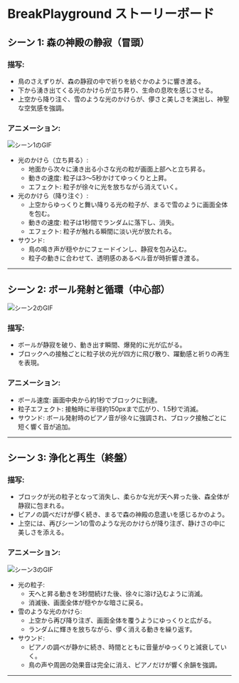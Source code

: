 # BreakPlayground ストーリーボード

## シーン 1: 森の神殿の静寂（冒頭）
### 描写:
- 鳥のさえずりが、森の静寂の中で祈りを紡ぐかのように響き渡る。
- 下から湧き出てくる光のかけらが立ち昇り、生命の息吹を感じさせる。
- 上空から降り注ぐ、雪のような光のかけらが、儚さと美しさを演出し、神聖な空気感を強調。

### アニメーション:
![シーン1のGIF](./src/assets/gif/scene1-prologue.gif)
- 光のかけら（立ち昇る）:
  - 地面から次々に湧き出る小さな光の粒が画面上部へと立ち昇る。
  - 動きの速度: 粒子は3〜5秒かけてゆっくりと上昇。
  - エフェクト: 粒子が徐々に光を放ちながら消えていく。
- 光のかけら（降り注ぐ）:
  - 上空からゆっくりと舞い降りる光の粒子が、まるで雪のように画面全体を包む。
  - 動きの速度: 粒子は1秒間でランダムに落下し、消失。
  - エフェクト: 粒子が触れる瞬間に淡い光が放たれる。
- サウンド:
  - 鳥の鳴き声が穏やかにフェードインし、静寂を包み込む。
  - 粒子の動きに合わせて、透明感のあるベル音が時折響き渡る。

---

## シーン 2: ボール発射と循環（中心部）
![シーン2のGIF](./src/assets/gif/scene2-main.gif)
### 描写:
- ボールが静寂を破り、動き出す瞬間、爆発的に光が広がる。
- ブロックへの接触ごとに粒子状の光が四方に飛び散り、躍動感と祈りの再生を表現。

### アニメーション:
- ボール速度: 画面中央から約1秒でブロックに到達。
- 粒子エフェクト: 接触時に半径約150pxまで広がり、1.5秒で消滅。
- サウンド: ボール発射時のピアノ音が徐々に強調され、ブロック接触ごとに短く響く音が追加。

---

## シーン 3: 浄化と再生（終盤）
### 描写:
- ブロックが光の粒子となって消失し、柔らかな光が天へ昇った後、森全体が静寂に包まれる。
- ピアノの調べだけが儚く続き、まるで森の神殿の息遣いを感じるかのよう。
- 上空には、再びシーン1の雪のような光のかけらが降り注ぎ、静けさの中に美しさを添える。

### アニメーション:
![シーン3のGIF](./src/assets/gif/scene3-last.gif)
- 光の粒子:
  - 天へと昇る動きを3秒間続けた後、徐々に溶け込むように消滅。
  - 消滅後、画面全体が穏やかな暗さに戻る。
- 雪のような光のかけら:
  - 上空から再び降り注ぎ、画面全体を覆うようにゆっくりと広がる。
  - ランダムに輝きを放ちながら、儚く消える動きを繰り返す。
- サウンド:
  - ピアノの調べが静かに続き、時間とともに音量がゆっくりと減衰していく。
  - 鳥の声や周囲の効果音は完全に消え、ピアノだけが響く余韻を強調。

---

